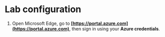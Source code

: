 # Lab configuration

1. Open Microsoft Edge, go to **[https://portal.azure.com](https://portal.azure.com)**, then sign in using your **Azure credentials**.

